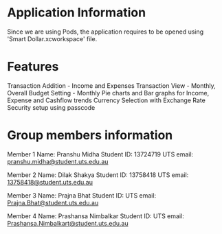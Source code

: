 # Application Information

Since we are using Pods, the application requires to be opened using 'Smart Dollar.xcworkspace' file.

# Features

Transaction Addition - Income and Expenses
Transaction View - Monthly, Overall
Budget Setting - Monthly
Pie charts and Bar graphs for Income, Expense and Cashflow trends
Currency Selection with Exchange Rate
Security setup using passcode


# Group members information

Member 1
Name: Pranshu Midha
Student ID: 13724719
UTS email: pranshu.midha@student.uts.edu.au

Member 2
Name: Dilak Shakya
Student ID: 13758418
UTS email: 13758418@student.uts.edu.au

Member 3
Name: Prajna Bhat
Student ID:
UTS email: Prajna.Bhat@student.uts.edu.au

Member 4
Name: Prashansa Nimbalkar
Student ID:
UTS email: Prashansa.Nimbalkart@student.uts.edu.au


